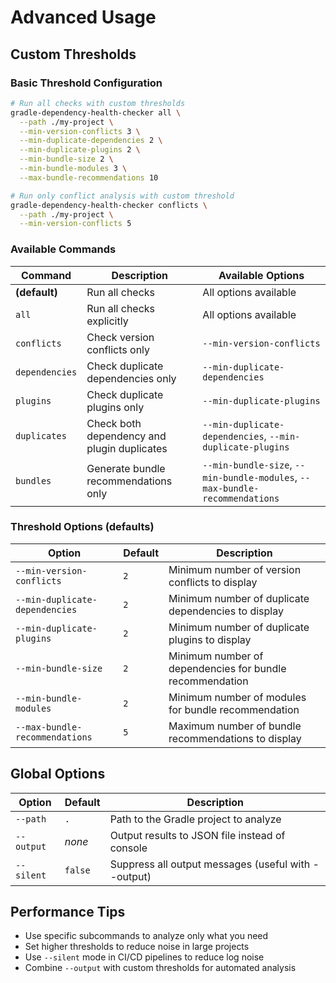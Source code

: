 # Advanced Usage

## Custom Thresholds

### Basic Threshold Configuration
```bash
# Run all checks with custom thresholds
gradle-dependency-health-checker all \
  --path ./my-project \
  --min-version-conflicts 3 \
  --min-duplicate-dependencies 2 \
  --min-duplicate-plugins 2 \
  --min-bundle-size 2 \
  --min-bundle-modules 3 \
  --max-bundle-recommendations 10

# Run only conflict analysis with custom threshold
gradle-dependency-health-checker conflicts \
  --path ./my-project \
  --min-version-conflicts 5
```

### Available Commands

| Command | Description | Available Options |
|---------|-------------|-------------------|
| **(default)** | Run all checks | All options available |
| `all` | Run all checks explicitly | All options available |
| `conflicts` | Check version conflicts only | `--min-version-conflicts` |
| `dependencies` | Check duplicate dependencies only | `--min-duplicate-dependencies` |
| `plugins` | Check duplicate plugins only | `--min-duplicate-plugins` |
| `duplicates` | Check both dependency and plugin duplicates | `--min-duplicate-dependencies`, `--min-duplicate-plugins` |
| `bundles` | Generate bundle recommendations only | `--min-bundle-size`, `--min-bundle-modules`, `--max-bundle-recommendations` |

### Threshold Options (defaults)

| Option | Default | Description |
|--------|---------|-------------|
| `--min-version-conflicts` | `2` | Minimum number of version conflicts to display |
| `--min-duplicate-dependencies` | `2` | Minimum number of duplicate dependencies to display |
| `--min-duplicate-plugins` | `2` | Minimum number of duplicate plugins to display |
| `--min-bundle-size` | `2` | Minimum number of dependencies for bundle recommendation |
| `--min-bundle-modules` | `2` | Minimum number of modules for bundle recommendation |
| `--max-bundle-recommendations` | `5` | Maximum number of bundle recommendations to display |

## Global Options

| Option | Default | Description |
|--------|---------|-------------|
| `--path` | `.` | Path to the Gradle project to analyze |
| `--output` | *none* | Output results to JSON file instead of console |
| `--silent` | `false` | Suppress all output messages (useful with --output) |

## Performance Tips

- Use specific subcommands to analyze only what you need
- Set higher thresholds to reduce noise in large projects  
- Use `--silent` mode in CI/CD pipelines to reduce log noise
- Combine `--output` with custom thresholds for automated analysis
